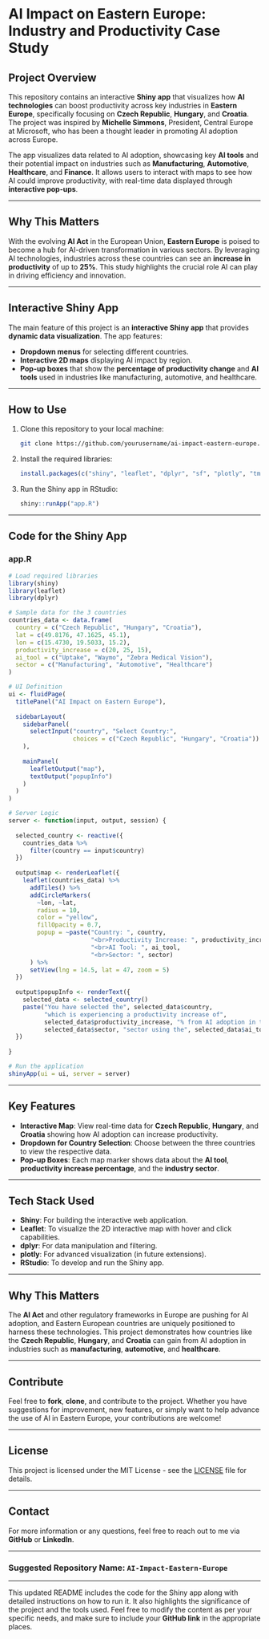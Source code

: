 # AI Impact on Eastern Europe: Industry and Productivity Case Study

## **Project Overview**

This repository contains an interactive **Shiny app** that visualizes how **AI technologies** can boost productivity across key industries in **Eastern Europe**, specifically focusing on **Czech Republic**, **Hungary**, and **Croatia**. The project was inspired by **Michelle Simmons**, President, Central Europe at Microsoft, who has been a thought leader in promoting AI adoption across Europe.

The app visualizes data related to AI adoption, showcasing key **AI tools** and their potential impact on industries such as **Manufacturing**, **Automotive**, **Healthcare**, and **Finance**. It allows users to interact with maps to see how AI could improve productivity, with real-time data displayed through **interactive pop-ups**.

---

## **Why This Matters**

With the evolving **AI Act** in the European Union, **Eastern Europe** is poised to become a hub for AI-driven transformation in various sectors. By leveraging AI technologies, industries across these countries can see an **increase in productivity** of up to **25%**. This study highlights the crucial role AI can play in driving efficiency and innovation.

---

## **Interactive Shiny App**

The main feature of this project is an **interactive Shiny app** that provides **dynamic data visualization**. The app features:

- **Dropdown menus** for selecting different countries.
- **Interactive 2D maps** displaying AI impact by region.
- **Pop-up boxes** that show the **percentage of productivity change** and **AI tools** used in industries like manufacturing, automotive, and healthcare.

---

## **How to Use**

1. Clone this repository to your local machine:
   ```bash
   git clone https://github.com/yourusername/ai-impact-eastern-europe.git
   ```
2. Install the required libraries:
   ```r
   install.packages(c("shiny", "leaflet", "dplyr", "sf", "plotly", "tmap"))
   ```
3. Run the Shiny app in RStudio:
   ```r
   shiny::runApp("app.R")
   ```

---

## **Code for the Shiny App**

### **app.R**

```r
# Load required libraries
library(shiny)
library(leaflet)
library(dplyr)

# Sample data for the 3 countries
countries_data <- data.frame(
  country = c("Czech Republic", "Hungary", "Croatia"),
  lat = c(49.8176, 47.1625, 45.1),
  lon = c(15.4730, 19.5033, 15.2),
  productivity_increase = c(20, 25, 15),
  ai_tool = c("Uptake", "Waymo", "Zebra Medical Vision"),
  sector = c("Manufacturing", "Automotive", "Healthcare")
)

# UI Definition
ui <- fluidPage(
  titlePanel("AI Impact on Eastern Europe"),
  
  sidebarLayout(
    sidebarPanel(
      selectInput("country", "Select Country:", 
                  choices = c("Czech Republic", "Hungary", "Croatia"))
    ),
    
    mainPanel(
      leafletOutput("map"),
      textOutput("popupInfo")
    )
  )
)

# Server Logic
server <- function(input, output, session) {
  
  selected_country <- reactive({
    countries_data %>%
      filter(country == input$country)
  })
  
  output$map <- renderLeaflet({
    leaflet(countries_data) %>%
      addTiles() %>%
      addCircleMarkers(
        ~lon, ~lat, 
        radius = 10, 
        color = "yellow", 
        fillOpacity = 0.7, 
        popup = ~paste("Country: ", country,
                       "<br>Productivity Increase: ", productivity_increase, "%",
                       "<br>AI Tool: ", ai_tool,
                       "<br>Sector: ", sector)
      ) %>%
      setView(lng = 14.5, lat = 47, zoom = 5)
  })
  
  output$popupInfo <- renderText({
    selected_data <- selected_country()
    paste("You have selected the", selected_data$country,
          "which is experiencing a productivity increase of",
          selected_data$productivity_increase, "% from AI adoption in the",
          selected_data$sector, "sector using the", selected_data$ai_tool, "AI tool.")
  })
  
}

# Run the application 
shinyApp(ui = ui, server = server)
```

---

## **Key Features**

- **Interactive Map**: View real-time data for **Czech Republic**, **Hungary**, and **Croatia** showing how AI adoption can increase productivity.
- **Dropdown for Country Selection**: Choose between the three countries to view the respective data.
- **Pop-up Boxes**: Each map marker shows data about the **AI tool**, **productivity increase percentage**, and the **industry sector**.

---

## **Tech Stack Used**

- **Shiny**: For building the interactive web application.
- **Leaflet**: To visualize the 2D interactive map with hover and click capabilities.
- **dplyr**: For data manipulation and filtering.
- **plotly**: For advanced visualization (in future extensions).
- **RStudio**: To develop and run the Shiny app.

---

## **Why This Matters**

The **AI Act** and other regulatory frameworks in Europe are pushing for AI adoption, and Eastern European countries are uniquely positioned to harness these technologies. This project demonstrates how countries like the **Czech Republic**, **Hungary**, and **Croatia** can gain from AI adoption in industries such as **manufacturing**, **automotive**, and **healthcare**.

---

## **Contribute**

Feel free to **fork**, **clone**, and contribute to the project. Whether you have suggestions for improvement, new features, or simply want to help advance the use of AI in Eastern Europe, your contributions are welcome!

---

## **License**

This project is licensed under the MIT License - see the [LICENSE](LICENSE) file for details.

---

## **Contact**

For more information or any questions, feel free to reach out to me via **GitHub** or **LinkedIn**.

---

### Suggested **Repository Name**: `AI-Impact-Eastern-Europe`

---

This updated README includes the code for the Shiny app along with detailed instructions on how to run it. It also highlights the significance of the project and the tools used. Feel free to modify the content as per your specific needs, and make sure to include your **GitHub link** in the appropriate places.



